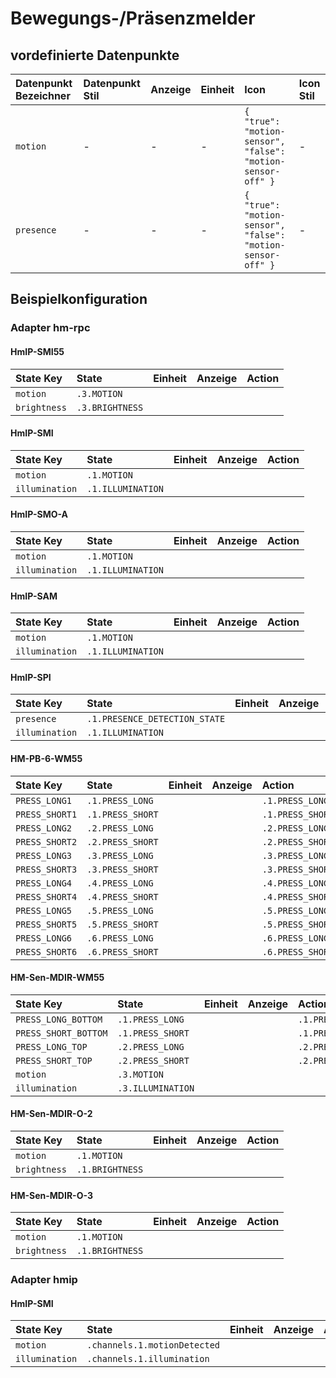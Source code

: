 # Bewegungs-/Präsenzmelder

## vordefinierte Datenpunkte

| Datenpunkt Bezeichner | Datenpunkt Stil | Anzeige | Einheit | Icon | Icon Stil |
| :--- | :--- | :--- | :--- | :--- | :--- |
| `motion` | - | - | - | `{  "true": "motion-sensor",  "false": "motion-sensor-off" }` | - |
| `presence` | - | - | - | `{  "true": "motion-sensor",  "false": "motion-sensor-off" }` | - |

## Beispielkonfiguration

### Adapter hm-rpc

#### HmIP-SMI55

| State Key | State | Einheit | Anzeige | Action |
| :--- | :--- | :--- | :--- | :--- |
| `motion` | `.3.MOTION` |  |  |  |
| `brightness` | `.3.BRIGHTNESS` |  |  |  |

#### HmIP-SMI

| State Key | State | Einheit | Anzeige | Action |
| :--- | :--- | :--- | :--- | :--- |
| `motion` | `.1.MOTION` |  |  |  |
| `illumination` | `.1.ILLUMINATION` |  |  |  |

#### HmIP-SMO-A

| State Key | State | Einheit | Anzeige | Action |
| :--- | :--- | :--- | :--- | :--- |
| `motion` | `.1.MOTION` |  |  |  |
| `illumination` | `.1.ILLUMINATION` |  |  |  |

#### HmIP-SAM

| State Key | State | Einheit | Anzeige | Action |
| :--- | :--- | :--- | :--- | :--- |
| `motion` | `.1.MOTION` |  |  |  |
| `illumination` | `.1.ILLUMINATION` |  |  |  |

#### HmIP-SPI

| State Key | State | Einheit | Anzeige | Action |
| :--- | :--- | :--- | :--- | :--- |
| `presence` | `.1.PRESENCE_DETECTION_STATE` |  |  |  |
| `illumination` | `.1.ILLUMINATION` |  |  |  |

#### HM-PB-6-WM55

| State Key | State | Einheit | Anzeige | Action |
| :--- | :--- | :--- | :--- | :--- |
| `PRESS_LONG1` | `.1.PRESS_LONG` |  |  | `.1.PRESS_LONG` |
| `PRESS_SHORT1` | `.1.PRESS_SHORT` |  |  | `.1.PRESS_SHORT` |
| `PRESS_LONG2` | `.2.PRESS_LONG` |  |  | `.2.PRESS_LONG` |
| `PRESS_SHORT2` | `.2.PRESS_SHORT` |  |  | `.2.PRESS_SHORT` |
| `PRESS_LONG3` | `.3.PRESS_LONG` |  |  | `.3.PRESS_LONG` |
| `PRESS_SHORT3` | `.3.PRESS_SHORT` |  |  | `.3.PRESS_SHORT` |
| `PRESS_LONG4` | `.4.PRESS_LONG` |  |  | `.4.PRESS_LONG` |
| `PRESS_SHORT4` | `.4.PRESS_SHORT` |  |  | `.4.PRESS_SHORT` |
| `PRESS_LONG5` | `.5.PRESS_LONG` |  |  | `.5.PRESS_LONG` |
| `PRESS_SHORT5` | `.5.PRESS_SHORT` |  |  | `.5.PRESS_SHORT` |
| `PRESS_LONG6` | `.6.PRESS_LONG` |  |  | `.6.PRESS_LONG` |
| `PRESS_SHORT6` | `.6.PRESS_SHORT` |  |  | `.6.PRESS_SHORT` |

#### HM-Sen-MDIR-WM55

| State Key | State | Einheit | Anzeige | Action |
| :--- | :--- | :--- | :--- | :--- |
| `PRESS_LONG_BOTTOM` | `.1.PRESS_LONG` |  |  | `.1.PRESS_LONG` |
| `PRESS_SHORT_BOTTOM` | `.1.PRESS_SHORT` |  |  | `.1.PRESS_SHORT` |
| `PRESS_LONG_TOP` | `.2.PRESS_LONG` |  |  | `.2.PRESS_LONG` |
| `PRESS_SHORT_TOP` | `.2.PRESS_SHORT` |  |  | `.2.PRESS_SHORT` |
| `motion` | `.3.MOTION` |  |  |  |
| `illumination` | `.3.ILLUMINATION` |  |  |  |

#### HM-Sen-MDIR-O-2

| State Key | State | Einheit | Anzeige | Action |
| :--- | :--- | :--- | :--- | :--- |
| `motion` | `.1.MOTION` |  |  |  |
| `brightness` | `.1.BRIGHTNESS` |  |  |  |

#### HM-Sen-MDIR-O-3

| State Key | State | Einheit | Anzeige | Action |
| :--- | :--- | :--- | :--- | :--- |
| `motion` | `.1.MOTION` |  |  |  |
| `brightness` | `.1.BRIGHTNESS` |  |  |  |

### Adapter hmip

#### HmIP-SMI

| State Key | State | Einheit | Anzeige | Action |
| :--- | :--- | :--- | :--- | :--- |
| `motion` | `.channels.1.motionDetected` |  |  |  |
| `illumination` | `.channels.1.illumination` |  |  |  |


